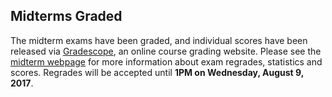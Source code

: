 Midterms Graded
-
The midterm exams have been graded, and individual scores have been released via [Gradescope](https://www.gradescope.com), an online course grading website.  Please see the [midterm webpage]({{pathToRoot}}exams/midterm.html) for more information about exam regrades, statistics and scores.  Regrades will be accepted until **1PM on Wednesday, August 9, 2017**.